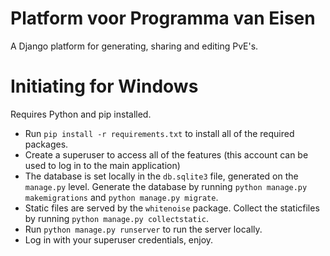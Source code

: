 # Platform voor Programma van Eisen
A Django platform for generating, sharing and editing PvE's.

# Initiating for Windows
Requires Python and pip installed.
- Run `pip install -r requirements.txt` to install all of the required packages.
- Create a superuser to access all of the features (this account can be used to log in to the main application)
- The database is set locally in the `db.sqlite3` file, generated on the `manage.py` level. Generate the database by running `python manage.py makemigrations` and `python manage.py migrate`.
- Static files are served by the `whitenoise` package. Collect the staticfiles by running `python manage.py collectstatic`.
- Run `python manage.py runserver` to run the server locally.
- Log in with your superuser credentials, enjoy.
